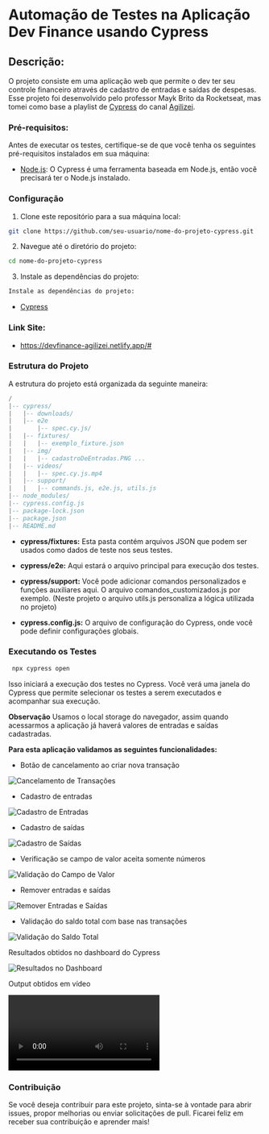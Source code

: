 # Automação de Testes na Aplicação Dev Finance usando Cypress

## Descrição:
O projeto consiste em uma aplicação web que permite o dev ter seu controle financeiro através de cadastro de entradas e saídas de despesas.
Esse projeto foi desenvolvido pelo professor Mayk Brito da Rocketseat, mas tomei como base a playlist de [Cypress](https://www.youtube.com/playlist?list=PLnUo-Rbc3jjztMO4K8b-px4NE-630VNKY) do canal [Agilizei](https://www.youtube.com/@Agilizei).

### Pré-requisitos:
Antes de executar os testes, certifique-se de que você tenha os seguintes pré-requisitos instalados em sua máquina:

- [Node.js](https://nodejs.org/en): O Cypress é uma ferramenta baseada em Node.js, então você precisará ter o Node.js instalado.

### Configuração

1. Clone este repositório para a sua máquina local:
```bash
git clone https://github.com/seu-usuario/nome-do-projeto-cypress.git
```

2. Navegue até o diretório do projeto:
```bash
cd nome-do-projeto-cypress
```

3. Instale as dependências do projeto:
```bash
Instale as dependências do projeto:
```

- [Cypress](https://www.cypress.io/)

### Link Site:
- https://devfinance-agilizei.netlify.app/#

### Estrutura do Projeto
A estrutura do projeto está organizada da seguinte maneira:

```lua
/
|-- cypress/
|   |-- downloads/
|   |-- e2e
|       |-- spec.cy.js/
|   |-- fixtures/
|   |   |-- exemplo_fixture.json
|   |-- img/
|   |   |-- cadastroDeEntradas.PNG ...
|   |-- videos/
|   |   |-- spec.cy.js.mp4
|   |-- support/
|   |   |-- commands.js, e2e.js, utils.js
|-- node_modules/
|-- cypress.config.js
|-- package-lock.json
|-- package.json
|-- README.md
```

- **cypress/fixtures:** Esta pasta contém arquivos JSON que podem ser usados como dados de teste nos seus testes.

- **cypress/e2e:** Aqui estará o arquivo principal para execução dos testes.

- **cypress/support:** Você pode adicionar comandos personalizados e funções auxiliares aqui. O arquivo comandos_customizados.js por exemplo. (Neste projeto o arquivo utils.js personaliza a lógica utilizada no projeto)

- **cypress.config.js:** O arquivo de configuração do Cypress, onde você pode definir configurações globais.

### Executando os Testes
```bash
 npx cypress open
```
Isso iniciará a execução dos testes no Cypress. Você verá uma janela do Cypress que permite selecionar os testes a serem executados e acompanhar sua execução.

**Observação**
Usamos o local storage do navegador, assim quando acessarmos a aplicação já haverá valores de entradas e saídas cadastradas.

**Para esta aplicação validamos as seguintes funcionalidades:**

- Botão de cancelamento ao criar nova transação

![Cancelamento de Transações](./cypress/img/cancelarTransacao.PNG)

- Cadastro de entradas

![Cadastro de Entradas](./cypress/img/cadastroDeEntradas.PNG)

- Cadastro de saídas

![Cadastro de Saídas](./cypress/img/cadastroDeSaidas.PNG)

- Verificação se campo de valor aceita somente números

![Validação do Campo de Valor](./cypress/img/campoValor.PNG)

- Remover entradas e saídas

![Remover Entradas e Saídas](./cypress/img/removerEntradasESaidas.PNG)

- Validação do saldo total com base nas transações

![Validação do Saldo Total](./cypress/img/validarSaldos.PNG)

Resultados obtidos no dashboard do Cypress

![Resultados no Dashboard](/Cypress-Testing/cypress/img/ExeceucaoTestes.PNG)

Output obtidos em vídeo

![Execução dos Testes](/cypress/videos/output.mp4)

### Contribuição
Se você deseja contribuir para este projeto, sinta-se à vontade para abrir issues, propor melhorias ou enviar solicitações de pull. Ficarei feliz em receber sua contribuição e aprender mais!